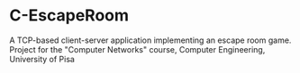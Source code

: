 # C-EscapeRoom
A TCP-based client-server application implementing an escape room game. Project for the "Computer Networks" course, Computer Engineering, University of Pisa
